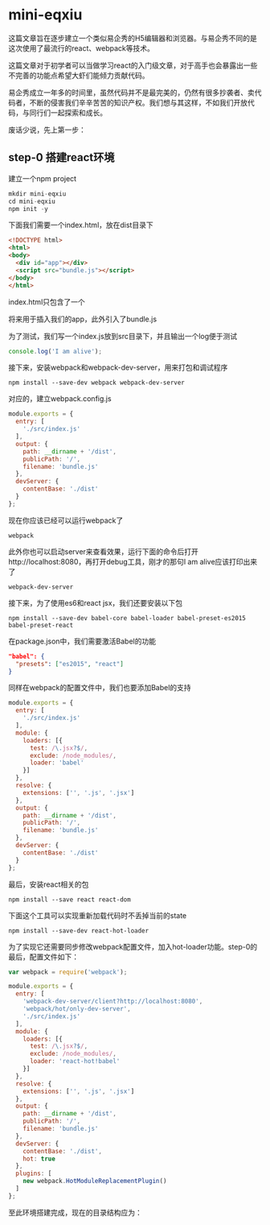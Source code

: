 # mini-eqxiu

这篇文章旨在逐步建立一个类似易企秀的H5编辑器和浏览器。与易企秀不同的是这次使用了最流行的react、webpack等技术。

这篇文章对于初学者可以当做学习react的入门级文章，对于高手也会暴露出一些不完善的功能点希望大虾们能倾力贡献代码。

易企秀成立一年多的时间里，虽然代码并不是最完美的，仍然有很多抄袭者、卖代码者，不断的侵害我们辛辛苦苦的知识产权。我们想与其这样，不如我们开放代码，与同行们一起探索和成长。

废话少说，先上第一步：

## step-0 搭建react环境

建立一个npm project
```javascript
mkdir mini-eqxiu
cd mini-eqxiu
npm init -y
```

下面我们需要一个index.html，放在dist目录下
```html
<!DOCTYPE html>
<html>
<body>
  <div id="app"></div>
  <script src="bundle.js"></script>
</body>
</html>
```

index.html只包含了一个<div>将来用于插入我们的app，此外引入了bundle.js

为了测试，我们写一个index.js放到src目录下，并且输出一个log便于测试
```javascript
console.log('I am alive');
```

接下来，安装webpack和webpack-dev-server，用来打包和调试程序
```
npm install --save-dev webpack webpack-dev-server
```

对应的，建立webpack.config.js
```javascript
module.exports = {
  entry: [
    './src/index.js'
  ],
  output: {
    path: __dirname + '/dist',
    publicPath: '/',
    filename: 'bundle.js'
  },
  devServer: {
    contentBase: './dist'
  }
};
```

现在你应该已经可以运行webpack了
```
webpack
```

此外你也可以启动server来查看效果，运行下面的命令后打开http://localhost:8080，再打开debug工具，刚才的那句I am alive应该打印出来了
```
webpack-dev-server
```

接下来，为了使用es6和react jsx，我们还要安装以下包
```
npm install --save-dev babel-core babel-loader babel-preset-es2015 babel-preset-react
```

在package.json中，我们需要激活Babel的功能
```json
"babel": {
  "presets": ["es2015", "react"]
}
```

同样在webpack的配置文件中，我们也要添加Babel的支持
```javascript
module.exports = {
  entry: [
    './src/index.js'
  ],
  module: {
    loaders: [{
      test: /\.jsx?$/,
      exclude: /node_modules/,
      loader: 'babel'
    }]
  },
  resolve: {
    extensions: ['', '.js', '.jsx']
  },
  output: {
    path: __dirname + '/dist',
    publicPath: '/',
    filename: 'bundle.js'
  },
  devServer: {
    contentBase: './dist'
  }
};
```

最后，安装react相关的包
```
npm install --save react react-dom
```

下面这个工具可以实现重新加载代码时不丢掉当前的state
```
npm install --save-dev react-hot-loader
```

为了实现它还需要同步修改webpack配置文件，加入hot-loader功能。step-0的最后，配置文件如下：
```javascript
var webpack = require('webpack');

module.exports = {
  entry: [
    'webpack-dev-server/client?http://localhost:8080',
    'webpack/hot/only-dev-server',
    './src/index.js'
  ],
  module: {
    loaders: [{
      test: /\.jsx?$/,
      exclude: /node_modules/,
      loader: 'react-hot!babel'
    }]
  },
  resolve: {
    extensions: ['', '.js', '.jsx']
  },
  output: {
    path: __dirname + '/dist',
    publicPath: '/',
    filename: 'bundle.js'
  },
  devServer: {
    contentBase: './dist',
    hot: true
  },
  plugins: [
    new webpack.HotModuleReplacementPlugin()
  ]
};
```

至此环境搭建完成，现在的目录结构应为：
